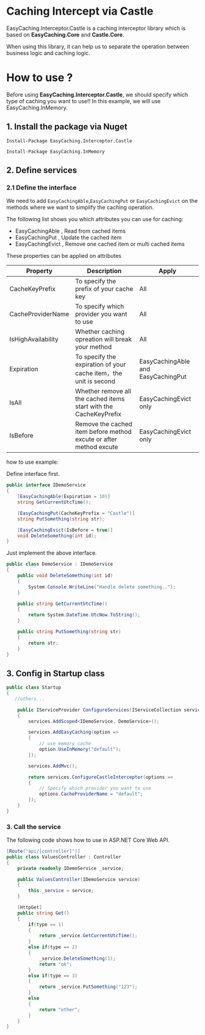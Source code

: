 # Caching Intercept via Castle

EasyCaching.Interceptor.Castle is a caching interceptor library which is based on **EasyCaching.Core** and **Castle.Core**.

When using this library, it can help us to separate the operation between business logic and caching logic.

# How to use ?

Before using **EasyCaching.Interceptor.Castle**, we should specify which type of caching you want to use!! In this example, we will use EasyCaching.InMemory.

## 1. Install the package via Nuget

```
Install-Package EasyCaching.Interceptor.Castle 

Install-Package EasyCaching.InMemory
```

## 2. Define services

### 2.1 Define the interface

We need to add `EasyCachingAble`,`EasyCachingPut` or `EasyCachingEvict` on the methods where we want to simplify the caching operation.

The following list shows you which attributes you can use for caching:

- EasyCachingAble , Read from cached items
- EasyCachingPut , Update the cached item
- EasyCachingEvict , Remove one cached item or multi cached items

These properties can be applied on attributes

Property | Description | Apply
---|---|---
CacheKeyPrefix | To specify the prefix of your cache key | All
CacheProviderName | To specify which provider you want to use | All
IsHighAvailability | Whether caching opreation will break your method | All
Expiration | To specify the expiration of your cache item，the unit is second | EasyCachingAble and EasyCachingPut
IsAll | Whether remove all the cached items start with the CacheKeyPrefix | EasyCachingEvict only
IsBefore | Remove the cached item before method excute or after method excute | EasyCachingEvict only

how to use example:

Define interface first.

```csharp
public interface IDemoService 
{
    [EasyCachingAble(Expiration = 10)]
    string GetCurrentUtcTime();

    [EasyCachingPut(CacheKeyPrefix = "Castle")]
    string PutSomething(string str);

    [EasyCachingEvict(IsBefore = true)]
    void DeleteSomething(int id);
}
```

Just implement the above interface.

```csharp
public class DemoService : IDemoService
{
    public void DeleteSomething(int id)
    {
        System.Console.WriteLine("Handle delete something..");
    }

    public string GetCurrentUtcTime()
    {
        return System.DateTime.UtcNow.ToString();
    }

    public string PutSomething(string str)
    {
        return str;
    }
}
```

## 3. Config in Startup class

```csharp
public class Startup
{
   //others...

    public IServiceProvider ConfigureServices(IServiceCollection services)
    {
        services.AddScoped<IDemoService, DemoService>();

        services.AddEasyCaching(option =>
        {
            // use memory cache
            option.UseInMemory("default");
        });

        services.AddMvc();

        return services.ConfigureCastleInterceptor(options =>
        {
            // Specify which provider you want to use
            options.CacheProviderName = "default";
        });
    } 
}
```

### 3. Call the service

The following code shows how to use in ASP.NET Core Web API.

```csharp
[Route("api/[controller]")]
public class ValuesController : Controller
{
    private readonly IDemoService _service;

    public ValuesController(IDemoService service)
    {
        this._service = service;
    }

    [HttpGet]
    public string Get()
    {
        if(type == 1)
        {
            return _service.GetCurrentUtcTime();
        }
        else if(type == 2)
        {
            _service.DeleteSomething(1);
            return "ok";
        }
        else if(type == 3)
        {
            return _service.PutSomething("123");
        }
        else
        {
            return "other";
        }
    }
}
```
